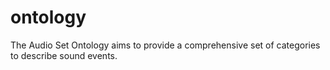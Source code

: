 # ontology
The Audio Set Ontology aims to provide a comprehensive set of categories to describe sound events.
